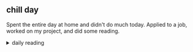 ## chill day

Spent the entire day at home and didn't do much today. Applied to a job, worked on my project, and did some reading.

<details markdown="1">
<summary>daily reading</summary>

| Nov. 30, 2024 |
| :-------------: |
| Deut. 4; Ps. 86-87; Isa. 32; Rev. 2 |
| [WCF 4; WLC 21-29; WSC 13-19](https://blog.swang.cloud/2024/11/27/westminster-month-1.html) |
| John 7; Ex. 25; Heb. 10; 1 Tim. 2; Job 13; Ps. 75; Prov. 13; 1 Sam. 26; Jer. 9; Acts 19 |

</details>